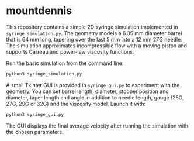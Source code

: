 # mountdennis

This repository contains a simple 2D syringe simulation implemented in `syringe_simulation.py`. The geometry models a 6.35 mm diameter barrel that is 64 mm long, tapering over the last 5 mm into a 12 mm 27G needle. The simulation approximates incompressible flow with a moving piston and supports Carreau and power-law viscosity functions.

Run the basic simulation from the command line:

```bash
python3 syringe_simulation.py
```

A small Tkinter GUI is provided in `syringe_gui.py` to experiment with the geometry.  You can set barrel length, diameter, stopper position and diameter, taper length and angle in addition to needle length, gauge (25G, 27G, 29G or 32G) and the viscosity model. Launch it with:

```bash
python3 syringe_gui.py
```

The GUI displays the final average velocity after running the simulation with the chosen parameters.
